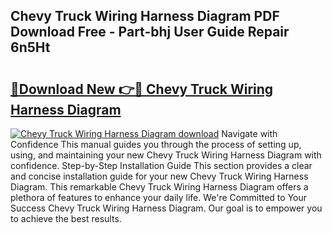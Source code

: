 ## Chevy Truck Wiring Harness Diagram PDF Download Free - Part-bhj User Guide Repair 6n5Ht

# <h2><a href="http://dfqjuuu.blite.top/?on=Chevy+Truck+Wiring+Harness+Diagram">🔗Download New 👉🔴 Chevy Truck Wiring Harness Diagram</a></h2>

[![Chevy Truck Wiring Harness Diagram download](https://i.imgur.com/lujVjoI.png)](http://dfqjuuu.blite.top/?on=Chevy+Truck+Wiring+Harness+Diagram)
Navigate with Confidence This manual guides you through the process of setting up, using, and maintaining your new Chevy Truck Wiring Harness Diagram with confidence. Step-by-Step Installation Guide This section provides a clear and concise installation guide for your new Chevy Truck Wiring Harness Diagram. This remarkable Chevy Truck Wiring Harness Diagram offers a plethora of features to enhance your daily life. We're Committed to Your Success Chevy Truck Wiring Harness Diagram. Our goal is to empower you to achieve the best results.
